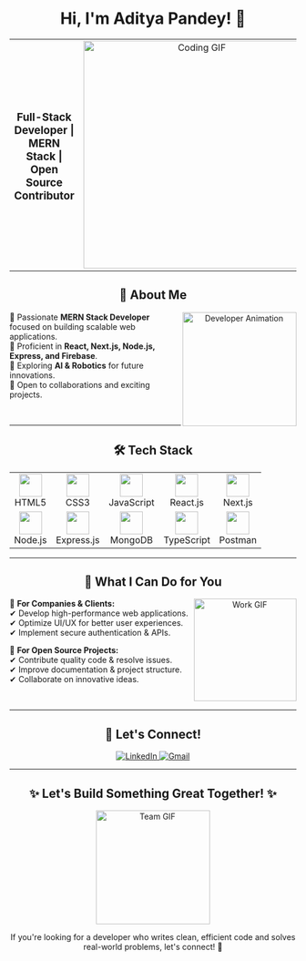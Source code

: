 <h1 align="center">
  Hi, I'm Aditya Pandey! 👋
</h1>
<table align="center">
  <tr>
    <td align="center">
      <h3>Full-Stack Developer | MERN Stack | Open Source Contributor</h3>
    </td>
    <td align="center">
      <img src="https://media.giphy.com/media/qgQUggAC3Pfv687qPC/giphy.gif" width="400" alt="Coding GIF">
    </td>
  </tr>
</table>
<h2 align="center">🚀 About Me</h2>

<p align="center">
  <img src="https://media.giphy.com/media/juua9i2c2fA0AIp2iq/giphy.gif" width="200" align="right" alt="Developer Animation">
</p>

🔹 Passionate **MERN Stack Developer** focused on building scalable web applications.  
🔹 Proficient in **React, Next.js, Node.js, Express, and Firebase**.  
🔹 Exploring **AI & Robotics** for future innovations.  
🔹 Open to collaborations and exciting projects.  

<br>

---
<h2 align="center">🛠 Tech Stack</h2>

<table align="center">
  <tr>
    <td align="center"><img src="https://cdn.worldvectorlogo.com/logos/html-1.svg" width="40"><br>HTML5</td>
    <td align="center"><img src="https://cdn.worldvectorlogo.com/logos/css-3.svg" width="40"><br>CSS3</td>
    <td align="center"><img src="https://cdn.worldvectorlogo.com/logos/javascript-1.svg" width="40"><br>JavaScript</td>
    <td align="center"><img src="https://cdn.worldvectorlogo.com/logos/react-2.svg" width="40"><br>React.js</td>
    <td align="center"><img src="https://cdn.worldvectorlogo.com/logos/next-js.svg" width="40"><br>Next.js</td>
  </tr>
  <tr>
    <td align="center"><img src="https://cdn.worldvectorlogo.com/logos/nodejs-icon.svg" width="40"><br>Node.js</td>
    <td align="center"><img src="https://cdn.worldvectorlogo.com/logos/express-109.svg" width="40"><br>Express.js</td>
    <td align="center"><img src="https://cdn.worldvectorlogo.com/logos/mongodb-icon-1.svg" width="40"><br>MongoDB</td>
    <td align="center"><img src="https://cdn.worldvectorlogo.com/logos/typescript.svg" width="40"><br>TypeScript</td>
    <td align="center"><img src="https://cdn.worldvectorlogo.com/logos/postman.svg" width="40"><br>Postman</td>
  </tr>
</table>

---

<h2 align="center">🌟 What I Can Do for You</h2>

<p align="center">
  <img src="https://media.giphy.com/media/VbnUQpnihPSIgIXuZv/giphy.gif" width="180" align="right" alt="Work GIF">
</p>

🔹 **For Companies & Clients:**  
✔ Develop high-performance web applications.  
✔ Optimize UI/UX for better user experiences.  
✔ Implement secure authentication & APIs.  

🔹 **For Open Source Projects:**  
✔ Contribute quality code & resolve issues.  
✔ Improve documentation & project structure.  
✔ Collaborate on innovative ideas.  

<br>

---

<h2 align="center">📩 Let's Connect!</h2>

<p align="center">
  <a href="https://www.linkedin.com/in/aditya-pandey-0661881ba/">
    <img src="https://img.shields.io/badge/LinkedIn-adityapandey-blue?logo=linkedin&style=for-the-badge" alt="LinkedIn">
  </a>
  <a href="mailto:adityapandeyp1234@gmail.com">
    <img src="https://img.shields.io/badge/Gmail-adityapandeyp1234@gmail.com-red?logo=gmail&style=for-the-badge" alt="Gmail">
  </a>
</p>

---

<h2 align="center">✨ Let's Build Something Great Together! ✨</h2>

<p align="center">
  <img src="https://media.giphy.com/media/k0ijJhqrUP4T2EvmJ1/giphy.gif" width="200" alt="Team GIF">
</p>

<p align="center">If you're looking for a developer who writes clean, efficient code and solves real-world problems, let's connect! 🚀</p>
